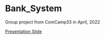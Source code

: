 # Bank_System
Group project from ComCamp33 in April, 2022

[Presentation Slide](https://www.canva.com/design/DAE93leS5Uo/lkjfFt_uZ1IrM5-NlVqzTw/view?utm_content=DAE93leS5Uo&utm_campaign=designshare&utm_medium=link&utm_source=publishsharelink)
